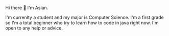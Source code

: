 Hi there 👋 I'm Aslan.

I'm currenlty a student and my major is Computer Science.
I'm a first grade so I'm a total beginner who try to learn how to code in java right now.
I'm open to any help or advice.
